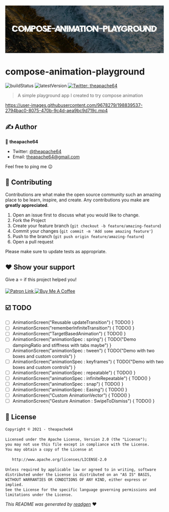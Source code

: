 ![](cover.jpeg)

# compose-animation-playground

![buildStatus](https://img.shields.io/github/workflow/status/theapache64/compose-animation-playground/Java%20CI%20with%20Gradle?style=plastic)
![latestVersion](https://img.shields.io/github/v/release/theapache64/compose-animation-playground)
<a href="https://twitter.com/theapache64" target="_blank">
<img alt="Twitter: theapache64" src="https://img.shields.io/twitter/follow/theapache64.svg?style=social" />
</a>

> A simple playground app I created to try compose animation


https://user-images.githubusercontent.com/9678279/198839537-2794bac0-8075-470b-9c4d-aea9bc9d719c.mp4


## ✍️ Author

👤 **theapache64**

* Twitter: <a href="https://twitter.com/theapache64" target="_blank">@theapache64</a>
* Email: theapache64@gmail.com

Feel free to ping me 😉

## 🤝 Contributing

Contributions are what make the open source community such an amazing place to be learn, inspire, and create. Any
contributions you make are **greatly appreciated**.

1. Open an issue first to discuss what you would like to change.
1. Fork the Project
1. Create your feature branch (`git checkout -b feature/amazing-feature`)
1. Commit your changes (`git commit -m 'Add some amazing feature'`)
1. Push to the branch (`git push origin feature/amazing-feature`)
1. Open a pull request

Please make sure to update tests as appropriate.

## ❤ Show your support

Give a ⭐️ if this project helped you!

<a href="https://www.patreon.com/theapache64">
  <img alt="Patron Link" src="https://c5.patreon.com/external/logo/become_a_patron_button@2x.png" width="160"/>
</a>

<a href="https://www.buymeacoffee.com/theapache64" target="_blank">
    <img src="https://cdn.buymeacoffee.com/buttons/v2/default-yellow.png" alt="Buy Me A Coffee" width="160">
</a>


## ☑️ TODO

- [ ] AnimationScreen("Reusable updateTransition") { TODO() }
- [ ] AnimationScreen("rememberInfiniteTransition") { TODO() }
- [ ] AnimationScreen("TargetBasedAnimation") { TODO() }
- [ ] AnimationScreen("animationSpec : spring") { TODO("Demo dampingRatio and stiffness with tabs maybe") }
- [ ] AnimationScreen("animationSpec : tween") { TODO("Demo with two boxes and custom controls") }
- [ ] AnimationScreen("animationSpec : keyframes") { TODO("Demo with two boxes and custom controls") }
- [ ] AnimationScreen("animationSpec : repeatable") { TODO() }
- [ ] AnimationScreen("animationSpec : infiniteRepeatable") { TODO() }
- [ ] AnimationScreen("animationSpec : snap") { TODO() }
- [ ] AnimationScreen("animationSpec : Easing") { TODO() }
- [ ] AnimationScreen("Custom AnimationVector") { TODO() }
- [ ] AnimationScreen("Gesture Animation : SwipeToDismiss") { TODO() }

## 📝 License

```
Copyright © 2021 - theapache64

Licensed under the Apache License, Version 2.0 (the "License");
you may not use this file except in compliance with the License.
You may obtain a copy of the License at

   http://www.apache.org/licenses/LICENSE-2.0

Unless required by applicable law or agreed to in writing, software
distributed under the License is distributed on an "AS IS" BASIS,
WITHOUT WARRANTIES OR CONDITIONS OF ANY KIND, either express or implied.
See the License for the specific language governing permissions and
limitations under the License.
```

_This README was generated by [readgen](https://github.com/theapache64/readgen)_ ❤
